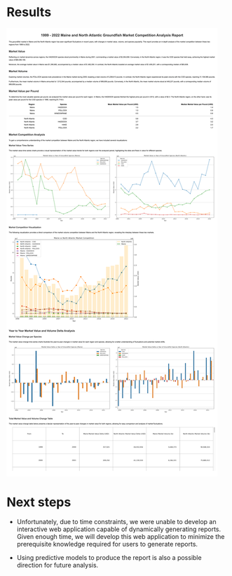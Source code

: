 # Results
![sample_report](./figs/Sample_Report.png)

# Next steps

* Unfortunately, due to time constraints, we were unable to develop an interactive web application capable of dynamically generating reports. Given enough time, we will develop this web application to minimize the prerequisite knowledge required for users to generate reports.

* Using predictive models to produce the report is also a possible direction for future analysis.
